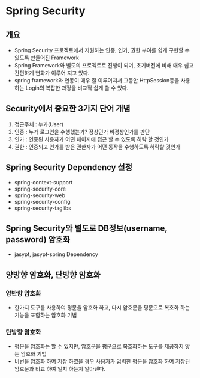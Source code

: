 # Spring Security

## 개요
* Spring Security 프로젝트에서 지원하는 인증, 인가, 권한 부여를 쉽게 구현할 수 있도록 만들어진 Framework
* Spring Framework와 별도의 프로젝트로 진행이 되며, 초기버전에 비해 매우 쉽고 간편하게 변화가 이루어 지고 있다.
* spring framework와 연동이 매우 잘 이루어져서 그동안 HttpSession등을 사용하는 Login의 복잡한 과정을 비교적 쉽게 쓸 수 있다.

## Security에서 중요한 3가지 단어 개념
1. 접근주체 : 누가(User)
2. 인증 : 누가 로그인을 수행했는가? 정상인가 비정상인가를 판단
3. 인가 : 인증된 사용자가 어떤 페이지에 접근 할 수 있도록 허락 할 것인가
4. 권한 : 인증되고 인가를 받은 권한자가 어떤 동작을 수행하도록 허락할 것인가



## Spring Security Dependency 설정
* spring-context-support
* spring-security-core
* spring-security-web
* spring-security-config
* spring-security-taglibs

## Spring Security와 별도로 DB정보(username, password) 암호화
* jasypt, jasypt-spring Dependency

## 양방향 암호화, 단방향 암호화
### 양반향 암호화
* 한가지 도구를 사용하여 평문을 암호화 하고, 다시 암호문을 평문으로 복호화 하는 기능을 포함하는 암호화 기법

### 단방향 암호화
* 평문을 암호화는 할 수 있지만, 암호문을 평문으로 복호화하는 도구를 제공하지 앟는 암호화 기법
* 비번을 암호화 하여 저장 하였을 경우 사용자가 입력한 평문을 암호화 하여 저장된 암호문과 비교 하여 일치 하는지 알아낸다.